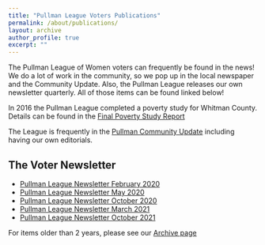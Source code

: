 ```yaml
---
title: "Pullman League Voters Publications"
permalink: /about/publications/
layout: archive
author_profile: true
excerpt: ""
---
```


The Pullman League of Women voters can frequently be found in the news! We do a lot of work in the community, so we pop up in the local newspaper and the Community Update. Also, the Pullman League releases our own newsletter quarterly. All of those items can be found linked below!

In 2016 the Pullman League completed a poverty study for Whitman County.  Details can be found in the [Final Poverty Study Report](https://www.lswvpullman.org/assets/PDFs/Pov_Study_Final.pdf)

The League is frequently in the [Pullman Community Update](https://pullmanchamber.com/live-in-pullman/pullman-community-update/) including having our own editorials.

## The Voter Newsletter

* [Pullman League Newsletter February 2020](https://lwvpullman.org/assets/PDFs/VoterNewsletters/2020-2.pdf)
* [Pullman League Newsletter May 2020](https://lwvpullman.org/assets/PDFs/VoterNewsletters/2020-5.pdf)
* [Pullman League Newsletter October 2020](https://lwvpullman.org/assets/PDFs/VoterNewsletters/2020-10.pdf)
* [Pullman League Newsletter March 2021](https://lwvpullman.org/assets/PDFs/VoterNewsletters/2021-3.pdf)
* [Pullman League Newsletter October 2021](https://lwvpullman.org/assets/PDFs/VoterNewsletters/2021-10.pdf)


For items older than 2 years, please see our [Archive page](https://lwvpullman.org/about/pubs_archive/)
